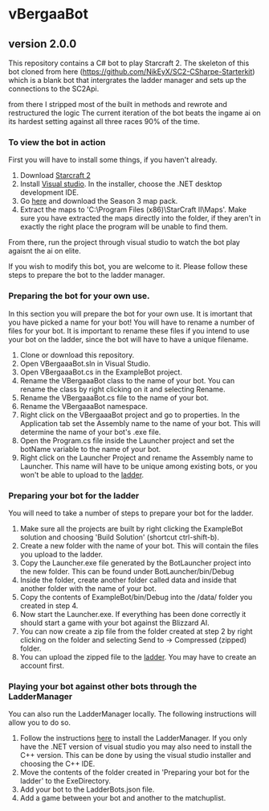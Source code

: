 # vBergaaBot

## version 2.0.0

This repository contains a C# bot to play Starcraft 2. The skeleton of this bot cloned from here (https://github.com/NikEyX/SC2-CSharpe-Starterkit) which is a blank bot that intergrates the ladder manager and sets up the connections to the SC2Api.

from there I stripped most of the built in methods and rewrote and restructured the logic
The current iteration of the bot beats the ingame ai on its hardest setting against all three races 90% of the time.

### To view the bot in action
First you will have to install some things, if you haven't already.
1. Download [Starcraft 2](https://starcraft2.com/)
2. Install [Visual studio](https://www.visualstudio.com/downloads/). In the installer, choose the .NET desktop development IDE.
3. Go [here](https://github.com/Blizzard/s2client-proto#downloads) and download the Season 3 map pack.
4. Extract the maps to 'C:\Program Files (x86)\StarCraft II\Maps\'. Make sure you have extracted the maps directly into the folder, if they aren't in exactly the right place the program will be unable to find them.

From there, run the project through visual studio to watch the bot play agaisnt the ai on elite.

If you wish to modify this bot, you are welcome to it. Please follow these steps to prepare the bot to the ladder manager. 

### Preparing the bot for your own use.
In this section you will prepare the bot for your own use. It is imortant that you have picked a name for your bot! You will have to rename a number of files for your bot. It is important to rename these files if you intend to use your bot on the ladder, since the bot will have to have a unique filename.

1. Clone or download this repository.
2. Open VBergaaaBot.sln in Visual Studio.
3. Open VBergaaaBot.cs in the ExampleBot project.
4. Rename the VBergaaaBot class to the name of your bot. You can rename the class by right clicking on it and selecting Rename.
5. Rename the VBergaaaBot.cs file to the name of your bot.
6. Rename the VBergaaaBot namespace.
7. Right click on the VBergaaaBot project and go to properties. In the Application tab set the Assembly name to the name of your bot. This will determine the name of your bot's .exe file.
8. Open the Program.cs file inside the Launcher project and set the botName variable to the name of your bot.
9. Right click on the Launcher Project and rename the Assembly name to <YourBot>Launcher. This name will have to be unique among existing bots, or you won't be able to upload to the [ladder](http://sc2ai.net).


### Preparing your bot for the ladder
You will need to take a number of steps to prepare your bot for the ladder.
1. Make sure all the projects are built by right clicking the ExampleBot solution and choosing 'Build Solution' (shortcut ctrl-shift-b).
2. Create a new folder with the name of your bot. This will contain the files you upload to the ladder.
3. Copy the <YourBot>Launcher.exe file generated by the BotLauncher project into the new folder. This can be found under BotLauncher/bin/Debug
4. Inside the folder, create another folder called data and inside that another folder with the name of your bot.
5. Copy the contents of ExampleBot/bin/Debug into the <YourBot>/data/<YourBot> folder you created in step 4.
6. Now start the <YourBot>Launcher.exe. If everything has been done correctly it should start a game with your bot against the Blizzard AI.
7. You can now create a zip file from the folder created at step 2 by right clicking on the folder and selecting Send to -> Compressed (zipped) folder.
8. You can upload the zipped file to the [ladder](http://sc2ai.net). You may have to create an account first.

### Playing your bot against other bots through the LadderManager
You can also run the LadderManager locally. The following instructions will allow you to do so.
1. Follow the instructions [here](https://github.com/Cryptyc/Sc2LadderServer#developer-install--compile-instructions-windows) to install the LadderManager. If you only have the .NET version of visual studio you may also need to install the C++ version. This can be done by using the visual studio installer and choosing the C++ IDE.
2. Move the contents of the folder created in 'Preparing your bot for the ladder' to the ExeDirectory.
3. Add your bot to the LadderBots.json file.
4. Add a game between your bot and another to the matchuplist.
